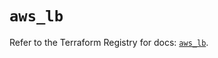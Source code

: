 # `aws_lb`

Refer to the Terraform Registry for docs: [`aws_lb`](https://registry.terraform.io/providers/hashicorp/aws/6.14.0/docs/resources/lb).
